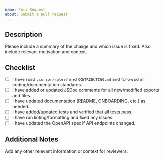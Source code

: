 ```yaml
---
name: Pull Request
about: Submit a pull request
---
```


## Description
Please include a summary of the change and which issue is fixed. Also include relevant motivation and context.

## Checklist
- [ ] I have read `.cursor/rules/` and `CONTRIBUTING.md` and followed all coding/documentation standards.
- [ ] I have added or updated JSDoc comments for all new/modified exports and files.
- [ ] I have updated documentation (README, ONBOARDING, etc.) as needed.
- [ ] I have added/updated tests and verified that all tests pass.
- [ ] I have run linting/formatting and fixed any issues.
- [ ] I have updated the OpenAPI spec if API endpoints changed.

## Additional Notes
Add any other relevant information or context for reviewers. 